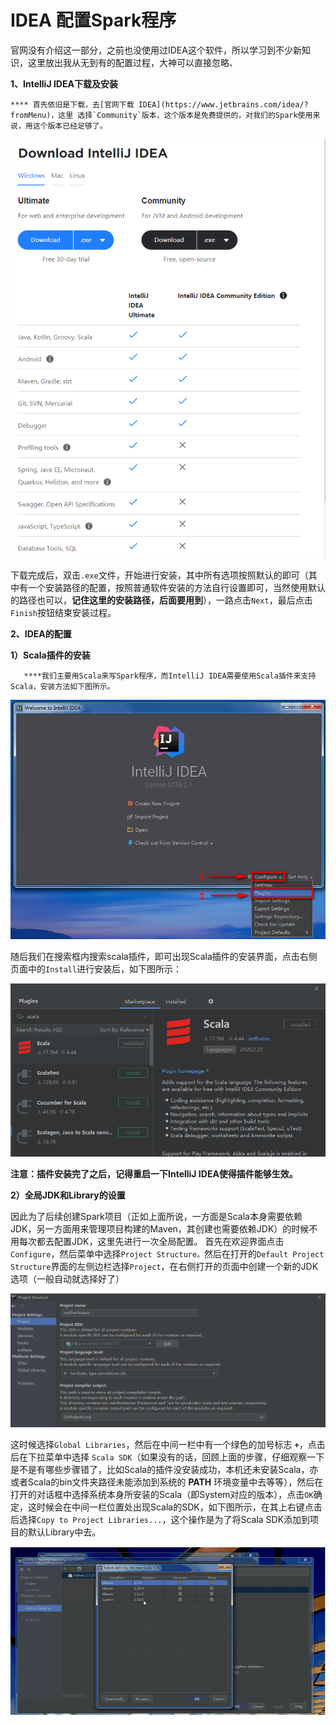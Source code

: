 # IDEA 配置Spark程序

官网没有介绍这一部分，之前也没使用过IDEA这个软件，所以学习到不少新知识，这里放出我从无到有的配置过程，大神可以直接忽略、

**1、IntelliJ IDEA下载及安装**

    **** 首先依旧是下载，去[官网下载 IDEA](https://www.jetbrains.com/idea/?fromMenu)，这里 选择`Community`版本，这个版本是免费提供的，对我们的Spark使用来说，用这个版本已经足够了。

![](../.gitbook/assets/image%20%2813%29.png)

下载完成后，双击`.exe`文件，开始进行安装，其中所有选项按照默认的即可（其中有一个安装路径的配置，按照普通软件安装的方法自行设置即可，当然使用默认的路径也可以，**记住这里的安装路径，后面要用到**），一路点击`Next`，最后点击`Finish`按钮结束安装过程。  
  
**2、IDEA的配置**

**1）Scala插件的安装**

       ****我们主要用Scala来写Spark程序，而IntelliJ IDEA需要使用Scala插件来支持Scala，安装方法如下图所示。

![](../.gitbook/assets/image%20%285%29.png)

随后我们在搜索框内搜索scala插件，即可出现Scala插件的安装界面，点击右侧页面中的`Install`进行安装后，如下图所示：  


![](../.gitbook/assets/image%20%2817%29.png)

**注意：插件安装完了之后，记得重启一下IntelliJ IDEA使得插件能够生效。**

**2）全局JDK和Library的设置**

因此为了后续创建Spark项目（正如上面所说，一方面是Scala本身需要依赖JDK，另一方面用来管理项目构建的Maven，其创建也需要依赖JDK）的时候不用每次都去配置JDK，这里先进行一次全局配置。 首先在欢迎界面点击`Configure`，然后菜单中选择`Project Structure。`然后在打开的`Default Project Structure`界面的左侧边栏选择`Project`，在右侧打开的页面中创建一个新的JDK选项（一般自动就选择好了）

![](../.gitbook/assets/image%20%2816%29.png)

 这时候选择`Global Libraries`，然后在中间一栏中有一个绿色的加号标志 **`+`**，点击后在下拉菜单中选择 `Scala SDK`（如果没有的话，回顾上面的步骤，仔细观察一下是不是有哪些步骤错了，比如Scala的插件没安装成功，本机还未安装Scala，亦或者Scala的bin文件夹路径未能添加到系统的 **PATH** 环境变量中去等等），然后在打开的对话框中选择系统本身所安装的Scala（即System对应的版本），点击`OK`确定，这时候会在中间一栏位置处出现Scala的SDK，如下图所示，在其上右键点击后选择`Copy to Project Libraries...`，这个操作是为了将Scala SDK添加到项目的默认Library中去。

![](../.gitbook/assets/image%20%2819%29.png)



















































